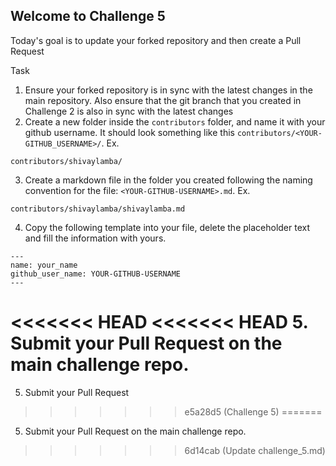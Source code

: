 ## Welcome to Challenge 5

Today's goal is to update your forked repository and then create a Pull Request

Task
1. Ensure your forked repository is in sync with the latest changes in the main repository. Also ensure that the git branch that you created in Challenge 2 is also in sync with the latest changes
2. Create a new folder inside the `contributors` folder, and name it with your github username. It should look something like this `contributors/<YOUR-GITHUB_USERNAME>/`. Ex.

```
contributors/shivaylamba/
```

3. Create a markdown file in the folder you created following the naming convention for the file: `<YOUR-GITHUB-USERNAME>.md`. Ex.

```
contributors/shivaylamba/shivaylamba.md
```

4. Copy the following template into your file, delete the placeholder text and fill the information with yours.

```
---
name: your_name
github_user_name: YOUR-GITHUB-USERNAME
---
```
<<<<<<< HEAD
<<<<<<< HEAD
5. Submit your Pull Request on the main challenge repo.
=======
5. Submit your Pull Request
>>>>>>> e5a28d5 (Challenge 5)
=======
5. Submit your Pull Request on the main challenge repo.
>>>>>>> 6d14cab (Update challenge_5.md)
